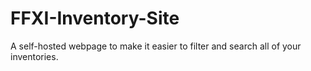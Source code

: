 # FFXI-Inventory-Site
A self-hosted webpage to make it easier to filter and search all of your inventories.
